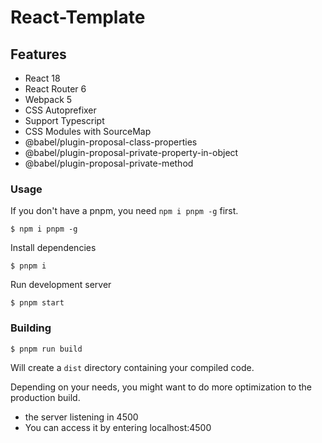 # React-Template

## Features

- React 18
- React Router 6
- Webpack 5
- CSS Autoprefixer
- Support Typescript
- CSS Modules with SourceMap
- @babel/plugin-proposal-class-properties
- @babel/plugin-proposal-private-property-in-object
- @babel/plugin-proposal-private-method

### Usage

If you don't have a pnpm, you need `npm i pnpm -g` first.
```
$ npm i pnpm -g
```

Install dependencies

```
$ pnpm i
```

Run development server

```
$ pnpm start
```

### Building

```
$ pnpm run build
```

Will create a `dist` directory containing your compiled code.

Depending on your needs, you might want to do more optimization to the production build.

- the server listening in 4500
- You can access it by entering localhost:4500